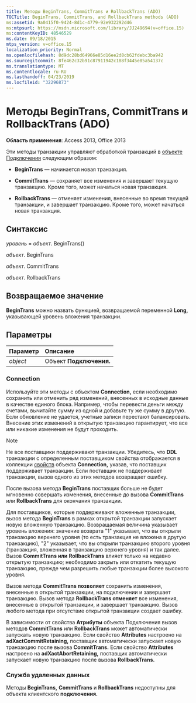 ```yaml
---
title: Методы BeginTrans, CommitTrans и RollbackTrans (ADO)
TOCTitle: BeginTrans, CommitTrans, and RollbackTrans methods (ADO)
ms:assetid: 9a0415f0-9424-8d1c-4779-92e932292d46
ms:mtpsurl: https://msdn.microsoft.com/library/JJ249694(v=office.15)
ms:contentKeyID: 48546529
ms.date: 09/18/2015
mtps_version: v=office.15
localization_priority: Normal
ms.openlocfilehash: 8d9dc28bd64966e85d16ee2d8cb62fdebc3ba942
ms.sourcegitcommit: 8fe462c32b91c87911942c188f3445e85a54137c
ms.translationtype: MT
ms.contentlocale: ru-RU
ms.lasthandoff: 04/23/2019
ms.locfileid: "32296873"
---
```

# <a name="begintrans-committrans-and-rollbacktrans-methods-ado"></a>Методы BeginTrans, CommitTrans и RollbackTrans (ADO)

**Область применения**: Access 2013, Office 2013

Эти методы транзакции управляют обработкой транзакций в [объекте Подключения](connection-object-ado.md) следующим образом:

- **BeginTrans** — начинается новая транзакция.

- **CommitTrans** — сохраняет все изменения и завершает текущую транзакцию. Кроме того, может начаться новая транзакция.

- **RollbackTrans** — отменяет изменения, внесенные во время текущей транзакции, и завершает транзакцию. Кроме того, может начаться новая транзакция.

## <a name="syntax"></a>Синтаксис

*уровень*  =  *объект*. BeginTrans()

*объект*. BeginTrans

*объект*. CommitTrans

*объект*. RollbackTrans

## <a name="return-value"></a>Возвращаемое значение

**BeginTrans** можно назвать функцией, возвращаемой переменной **Long,** указывающей уровень вложения транзакции.

## <a name="parameters"></a>Параметры

|Параметр|Описание|
|:--------|:----------|
|*object* |Объект **Подключения.**|

### <a name="connection"></a>Connection

Используйте эти методы с объектом **Connection,** если необходимо сохранить или отменить ряд изменений, внесенных в исходные данные в качестве единого блока. Например, чтобы перевести деньги между счетами, вычитайте сумму из одной и добавьте ту же сумму в другую. Если обновление не удается, учетные записи перестают балансировать. Внесение этих изменений в открытую транзакцию гарантирует, что все или никакие изменения не будут проходить.

> [!NOTE]
> Не все поставщики поддерживают транзакции. Убедитесь, что **DDL** транзакции с определенным поставщиком свойства отображается в коллекции [свойств](properties-collection-ado.md) объекта **Connection,** указав, что поставщик поддерживает транзакции. Если поставщик не поддерживает транзакции, вызов одного из этих методов возвращает ошибку.

После вызова метода **BeginTrans** поставщик больше не будет мгновенно совершать изменения, внесенные до вызова **CommitTrans** или **RollbackTrans** для окончания транзакции.

Для поставщиков, которые поддерживают вложенные транзакции, вызов метода **BeginTrans** в рамках открытой транзакции запускает новую вложенную транзакцию. Возвращаемая величина указывает уровень вложения: значение возврата "1" указывает, что вы открыли транзакцию верхнего уровня (то есть транзакция не вложена в другую транзакцию), "2" указывает, что вы открыли транзакцию второго уровня (транзакция, вложенная в транзакцию верхнего уровня) и так далее. Вызов **CommitTrans или** **RollbackTrans** влияет только на недавно открытую транзакцию; необходимо закрыть или откатить текущую транзакцию, прежде чем разрешить любые транзакции более высокого уровня.

Вызов метода **CommitTrans позволяет** сохранить изменения, внесенные в открытой транзакции, на подключении и завершает транзакцию. Вызов метода **RollbackTrans отменяет** все изменения, внесенные в открытой транзакции, и завершает транзакцию. Вызов любого метода при отсутствие открытой транзакции создает ошибку.

В зависимости от свойства [](attributes-property-ado.md) **Атрибуты** объекта Подключения вызов методов **CommitTrans** или **RollbackTrans** может автоматически запускать новую транзакцию. Если свойство **Attributes** настроено на **adXactCommitRetaining,** поставщик автоматически запускает новую транзакцию после вызова **CommitTrans.** Если свойство **Attributes** настроено на **adXactAbortRetaining,** поставщик автоматически запускает новую транзакцию после вызова **RollbackTrans.**

### <a name="remote-data-service"></a>Служба удаленных данных

Методы **BeginTrans,** **CommitTrans** и **RollbackTrans** недоступны для объекта клиентского **подключения.**

